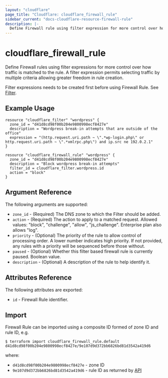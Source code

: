 ```yaml
---
layout: "cloudflare"
page_title: "Cloudflare: cloudflare_firewall_rule"
sidebar_current: "docs-cloudflare-resource-firewall-rule"
description: |-
  Define Firewall rule using filter expression for more control over how traffic is matched to the rule.
---
```


# cloudflare_firewall_rule

Define Firewall rules using filter expressions for more control over how traffic is matched to the rule.
A filter expression permits selecting traffic by multiple criteria allowing greater freedom in rule creation.

Filter expressions needs to be created first before using Firewall Rule. See [Filter](filter.html).

## Example Usage

```hcl
resource "cloudflare_filter" "wordpress" {
  zone_id = "d41d8cd98f00b204e9800998ecf8427e"
  description = "Wordpress break-in attempts that are outside of the office"
  expression = "(http.request.uri.path ~ \".*wp-login.php\" or http.request.uri.path ~ \".*xmlrpc.php\") and ip.src ne 192.0.2.1"
}

resource "cloudflare_firewall_rule" "wordpress" {
  zone_id = "d41d8cd98f00b204e9800998ecf8427e"
  description = "Block wordpress break-in attempts"
  filter_id = cloudflare_filter.wordpress.id
  action = "block"
}
```

## Argument Reference

The following arguments are supported:

* `zone_id` - (Required) The DNS zone to which the Filter should be added.
* `action` - (Required) The action to apply to a matched request. Allowed values: "block", "challenge", "allow", "js_challenge". Enterprise plan also allows "log".
* `priority` - (Optional) The priority of the rule to allow control of processing order. A lower number indicates high priority. If not provided, any rules with a priority will be sequenced before those without.
* `paused` - (Optional) Whether this filter based firewall rule is currently paused. Boolean value.
* `description` - (Optional) A description of the rule to help identify it.

## Attributes Reference

The following attributes are exported:

* `id` - Firewall Rule identifier.

## Import

Firewall Rule can be imported using a composite ID formed of zone ID and rule ID, e.g.

```
$ terraform import cloudflare_firewall_rule.default d41d8cd98f00b204e9800998ecf8427e/9e107d9d372bb6826bd81d3542a419d6
```

where:

* `d41d8cd98f00b204e9800998ecf8427e` - zone ID
* `9e107d9d372bb6826bd81d3542a419d6` - rule ID as returned by [API](https://api.cloudflare.com/#zone-firewall-filter-rules)
